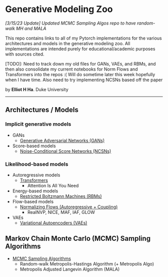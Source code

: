 # Generative Modeling Zoo

*[3/15/23 Update] Updated MCMC Sampling Algos repo to have random-walk MH and MALA*

This repo contains links to all of my Pytorch implementations for the various architectures and models in the generative modeling zoo. All implementations are intended purely for educational/academic purposes with sources cited.

[TODO]: Need to track down my old files for GANs, VAEs, and RBMs, and then also consolidate my current notebooks for Norm Flows and Transformers into the repos :( Will do sometime later this week hopefully when I have time. Also need to try implementing NCSNs based off the paper

by **Elliot H Ha**. Duke University

---

## Architectures / Models

### Implicit generative models
- GANs
   - [Generative Adversarial Networks (GANs)](https://github.com/elliothha/generative-adversarial-networks)
- Score-based models
   - [Noise-Conditional Score Networks (NCSNs)](https://github.com/elliothha/noise-conditional-score-networks)
 
### Likelihood-based models
 - Autoregressive models
   - [Transformers](https://github.com/elliothha/transformers)
       - Attention Is All You Need
 - Energy-based models
    - [Restricted Boltzmann Machines (RBMs)](https://github.com/elliothha/restricted-boltzmann-machines)
 - Flow-based models
   - [Normalizing Flows (Autoregressive + Coupling)](https://github.com/elliothha/normalizing-flows)
      - RealNVP, NICE, MAF, IAF, GLOW
- VAEs
  - [Variational Autoencoders (VAEs)](https://github.com/elliothha/variational-autoencoders)


## Markov Chain Monte Carlo (MCMC) Sampling Algorithms

- [MCMC Sampling Algorithms](https://github.com/elliothha/mcmc-sampling-algos)
    - Random-walk Metropolis-Hastings Algorithm (+ Metropolis Algo)
    - Metropolis Adjusted Langevin Algorithm (MALA)
